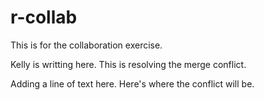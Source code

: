 # r-collab

This is for the collaboration exercise.

Kelly is writting here. This is resolving the merge conflict.

Adding a line of text here. Here's where the conflict will be.